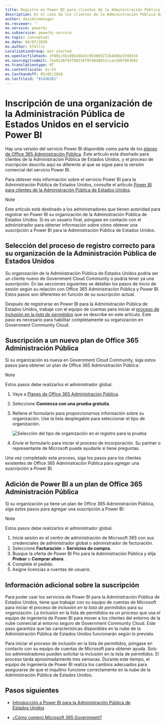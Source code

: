 ```yaml
---
title: Registro en Power BI para clientes de la Administración Pública de Estados Unidos
description: En el caso de los clientes de la Administración Pública de Estados Unidos, obtenga información sobre cómo registrarse en Power BI en Government Community Cloud.
author: davidiseminger
ms.reviewer: ''
ms.service: powerbi
ms.subservice: powerbi-service
ms.topic: conceptual
ms.date: 04/07/2020
ms.author: kfollis
LocalizationGroup: Get started
ms.openlocfilehash: 3f001c91c89b18b43c953669272b4d5be37dd154
ms.sourcegitcommit: 7aa0136f93f88516f97ddd8031ccac5d07863b92
ms.translationtype: HT
ms.contentlocale: es-ES
ms.lasthandoff: 05/05/2020
ms.locfileid: "81436281"
---
```

# <a name="enroll-your-us-government-organization-in-the-power-bi-service"></a>Inscripción de una organización de la Administración Pública de Estados Unidos en el servicio Power BI

Hay una versión del servicio Power BI disponible como parte de los [planes de Office 365 Administración Pública](https://www.microsoft.com/microsoft-365/government/compare-office-365-government-plans?rtc=1). Este artículo está diseñado para clientes de la Administración Pública de Estados Unidos, y el proceso de inscripción descrito aquí es diferente al que se sigue para la versión comercial del servicio Power BI.

Para obtener más información sobre el servicio Power BI para la Administración Pública de Estados Unidos, consulte el artículo [Power BI para clientes de la Administración Pública de Estados Unidos](service-govus-overview.md).

> [!NOTE]
> Este artículo está destinado a los administradores que tienen autoridad para registrar en Power BI su organización de la Administración Pública de Estados Unidos. Si es un usuario final, póngase en contacto con el administrador para obtener información sobre cómo obtener una suscripción a Power BI para la Administración Pública de Estados Unidos.
> 
> 

## <a name="select-the-right-sign-up-process-for-your-us-government-organization"></a>Selección del proceso de registro correcto para su organización de la Administración Pública de Estados Unidos

Su organización de la Administración Pública de Estados Unidos podría ser un cliente nuevo de Government Cloud Community o podría tener ya una suscripción. En las secciones siguientes se detallan los pasos de inicio de sesión según su relación con Office 365 Administración Pública y Power BI. Estos pasos son diferentes en función de su suscripción actual.

Después de registrarse en Power BI para la Administración Pública de Estados Unidos, trabaje con el equipo de cuentas para iniciar el [proceso de inclusión en la *lista de permitidos*](#additional-signup-information) que se describe en este artículo. Este paso es necesario para habilitar completamente su organización en Government Community Cloud.

## <a name="sign-up-for-a-new-office-365-government-plan"></a>Suscripción a un nuevo plan de Office 365 Administración Pública

Si su organización es nueva en Government Cloud Community, siga estos pasos para obtener un plan de Office 365 Administración Pública:

> [!NOTE]
> Estos pasos debe realizarlos el administrador global.
>

1. Vaya a [Planes de Office 365 Administración Pública](https://products.office.com/government/office-365-web-services-for-government).
2. Seleccione **Comienza con una prueba gratuita**.
3. Rellene el formulario para proporcionarnos información sobre su organización. Use la lista desplegable para seleccionar el tipo de organización.

   ![Selección del tipo de organización en el registro para la prueba](media/service-govus-signup/gcc-trial-signup.png)

4. Envíe el formulario para iniciar el proceso de incorporación. Su partner o representante de Microsoft puede ayudarle si tiene preguntas.

Una vez completado este proceso, siga los pasos para los clientes existentes de Office 365 Administración Pública para agregar una suscripción a Power BI.

## <a name="add-power-bi-to-an-office-365-government-plan"></a>Adición de Power BI a un plan de Office 365 Administración Pública

Si su organización ya tiene un plan de Office 365 Administración Pública, siga estos pasos para agregar una suscripción a Power BI:

> [!NOTE]
> Estos pasos debe realizarlos el administrador global.
> 
> 

1. Inicie sesión en el centro de administración de Microsoft 365 con sus credenciales de administrador global o administrador de facturación.
2. Seleccione **Facturación** > **Servicios de compra**.
4. Busque la oferta de Power BI Pro para la Administración Pública y elija **Probar** o **Comprar ahora**.
5. Complete el pedido.
6. Asigne licencias a cuentas de usuario.

## <a name="additional-signup-information"></a>Información adicional sobre la suscripción

Para poder usar los servicios de Power BI para la Administración Pública de Estados Unidos, tiene que trabajar con su equipo de cuentas de Microsoft para iniciar el proceso de *inclusión en la lista de permitidos* para su organización. La inclusión en la lista de permitidos es un proceso que usa el equipo de ingeniería de Power BI para mover a los clientes del entorno de la nube comercial al entorno seguro de Government Community Cloud. Este paso garantiza que las características disponibles en la nube de la Administración Pública de Estados Unidos funcionarán según lo previsto. 

Para iniciar el proceso de inclusión en la lista de permitidos, póngase en contacto con su equipo de cuentas de Microsoft para obtener ayuda. Solo los administradores pueden solicitar la inclusión en la lista de permitidos. El proceso tarda aproximadamente tres semanas. Durante este tiempo, el equipo de ingeniería de Power BI realiza los cambios adecuados para asegurarse de que el inquilino funcione correctamente en la nube de la Administración Pública de Estados Unidos.


## <a name="next-steps"></a>Pasos siguientes

* [Introducción a Power BI para la Administración Pública de Estados Unidos](service-govus-overview.md)
- [¿Cómo compro Microsoft 365 Government?](https://docs.microsoft.com/office365/servicedescriptions/office-365-platform-service-description/office-365-us-government/microsoft-365-government-how-to-buy#how-do-i-buy-microsoft-365-government)